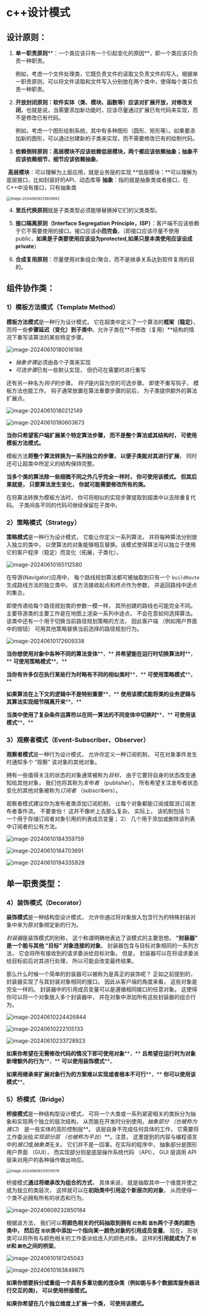 # **c++设计模式**

## 设计原则：

1. **单一职责原则****：一个类应该只有一个引起变化的原因**，即一个类应该只负责一种职责。

   例如，考虑一个文件处理类，它既负责文件的读取又负责文件的写入。根据单一职责原则，可以将文件读取和文件写入分别放在两个类中，使得每个类只负责一种职责。

2. **开放封闭原则：**软件实体（类、模块、函数等）应该**对扩展开放，对修改关闭**。也就是说，当需要添加新功能时，应该尽量通过扩展已有代码来实现，而不是修改已有代码。

   例如，考虑一个图形绘制系统，其中有多种图形（圆形、矩形等）。如果要添加新的图形，可以通过创建新的子类来实现，而不需要修改已有的绘制代码。

3. **依赖倒转原则：高层模块不应该依赖低层模块，两个都应该依赖抽象；抽象不应该依赖细节，细节应该依赖抽象**。

​	**高层模块**：可以理解为上层应用，就是业务层的实现
​	**低层模块：**可以理解为底层接口，比如封装好的API、动态库等
​	**抽象**：指的就是抽象类或者接口，在C++中没有接口，只有抽象类



<img src="./图片/image-20240609213929692.png" alt="image-20240609213929692" style="zoom:67%;" />

4. **里氏代换原则**就是子类类型必须能够替换掉它们的父类类型。

5. **接口隔离原则（Interface Segregation Principle，ISP）**：客户端不应该依赖于它不需要使用的接口。接口应该**小而完备**。（即接口应该尽量不使用public，**如果是子类要使用应该设为protected,如果只是本类使用应该设成private**）

6. **合成复用原则**：尽量使用对象组合/聚合，而不是继承关系达到软件复用的目的。









## 组件协作类：

### 1）模板方法模式（Template Method）

**模板方法模式**是一种行为设计模式， 它在超类中定义了一个算法的**框架（稳定）**， 而将一些**步骤延迟（变化）到子类中**。允许子类在**不修改（复用）**结构的情况下重写该算法的某些特定步骤。

![image-20240610180016188](./图片/image-20240610180016188.png)

- *抽象步骤*必须由各个子类来实现
- *可选步骤*已有一些默认实现， 但仍可在需要时进行重写

还有另一种名为*钩子*的步骤。 *钩子*是内容为空的可选步骤。 即使不重写钩子， 模板方法也能工作。 钩子通常放置在算法重要步骤的前后， 为子类提供额外的算法扩展点。

![image-20240610180212149](./图片/image-20240610180212149.png)

![image-20240610180603673](./图片/image-20240610180603673.png)

**当你只希望客户端扩展某个特定算法步骤， 而不是整个算法或其结构时， 可使用模板方法模式。**

 模板方法**将整个算法转换为一系列独立的步骤， 以便子类能对其进行扩展**， 同时还可让超类中所定义的结构保持完整。

 **当多个类的算法除一些细微不同之外几乎完全一样时， 你可使用该模式。 但其后果就是， 只要算法发生变化， 你就可能需要修改所有的类。**

 在将算法转换为模板方法时， 你可将相似的实现步骤提取到超类中以去除重复代码。 子类间各不同的代码可继续保留在子类中。





### 2）策略模式（Strategy）

**策略模式**是一种行为设计模式， 它能让你定义一系列算法， 并将每种算法分别放入独立的类中， 以使算法的对象能够相互替换。该模式使得算法可以独立于使用它的客户程序（稳定）而变化（拓展，子类化）。

![image-20240610165112580](./图片/image-20240610165112580.png)

在导游(Navigator)应用中， 每个路线规划算法都可被抽取到只有一个 `build­Route`生成路线方法的独立类中。 该方法接收起点和终点作为参数， 并返回路线中途点的集合。

即使传递给每个路径规划类的参数一模一样， 其所创建的路线也可能完全不同。 主要导游类的主要工作是在地图上渲染一系列中途点， 不会在意如何选择算法。 该类中还有一个用于切换当前路径规划策略的方法， 因此客户端 （例如用户界面中的按钮） 可用其他策略替换当前选择的路径规划行为。

![image-20240610172609338](./图片/image-20240610172609338.png)

**当你想使用对象中各种不同的算法变体****，** **并希望能在运行时切换算法时****，** **可使用策略模式****。**

**当你有许多仅在执行某些行为时略有不同的相似类时****，** **可使用策略模式****。**

**如果算法在上下文的逻辑中不是特别重要****，** **使用该模式能将类的业务逻辑与其算法实现细节隔离开来****。**

**当类中使用了复杂条件运算符以在同一算法的不同变体中切换时****，** **可使用该模式****。**





### 3）观察者模式（Event-Subscriber、Observer）

**观察者模式**是一种行为设计模式， 允许你定义一种订阅机制， 可在对象事件发生时通知多个 “观察” 该对象的其他对象。

拥有一些值得关注的状态的对象通常被称为*目标*， 由于它要将自身的状态改变通知给其他对象， 我们也将其称为*发布者* （publisher）。 所有希望关注发布者状态变化的其他对象被称为*订阅者* （subscribers）。

观察者模式建议你为发布者类添加订阅机制， 让每个对象都能订阅或取消订阅发布者事件流。 不要害怕！ 这并不像听上去那么复杂。 实际上， 该机制包括 1） 一个用于存储订阅者对象引用的列表成员变量； 2） 几个用于添加或删除该列表中订阅者的公有方法。

![image-20240610184359759](./图片/image-20240610184359759.png)

![image-20240610184703691](./图片/image-20240610184703691.png)

![image-20240610194335928](./图片/image-20240610194335928.png)







## **单一职责类型：**

### 4）装饰模式（Decorator）

**装饰模式**是一种结构型设计模式， 允许你通过将对象放入包含行为的特殊封装对象中来为原对象绑定新的行为。

*封装器*是装饰模式的别称， 这个称谓明确地表达了该模式的主要思想。  **“封装器” 是一个能与其他 “目标” 对象连接的对象**。 封装器包含与目标对象相同的一系列方法， 它会将所有接收到的请求委派给目标对象。 但是， 封装器可以在将请求委派给目标前后对其进行处理， 所以可能会改变最终结果。

那么什么时候一个简单的封装器可以被称为是真正的装饰呢？ 正如之前提到的， 封装器实现了与其封装对象相同的接口。 因此从客户端的角度来看， 这些对象是完全一样的。 封装器中的引用成员变量可以是遵循相同接口的任意对象。 这使得你可以将一个对象放入多个封装器中， 并在对象中添加所有这些封装器的组合行为。

![image-20240610224426844](./图片/image-20240610224426844.png)



![image-20240610222105133](./图片/image-20240610222105133.png)

![image-20240610233728923](./图片/image-20240610233728923.png)

**如果你希望在无需修改代码的情况下即可使用对象****，** **且希望在运行时为对象新增额外的行为****，** **可以使用装饰模式****。

**如果用继承来扩展对象行为的方案难以实现或者根本不可行****，** **你可以使用该模式****。





### 5）桥模式（Bridge）

**桥接模式**是一种结构型设计模式， 可将一个大类或一系列紧密相关的类拆分为抽象和实现两个独立的层次结构， 从而能在开发时分别使用。***抽象部分* （也被称为*接口*） 是一些实体的高阶控制层**。 该层自身不完成任何具体的工作， 它需要将工作委派给***实现部分*层 （也被称为*平台*）**。注意， 这里提到的内容与编程语言中的*接口*或*抽象类*无关。 它们并不是一回事。在实际的程序中， 抽象部分是图形用户界面 （GUI）， 而实现部分则是底层操作系统代码 （API）， GUI 层调用 API 层来对用户的各种操作做出响应。

<img src="./图片/image-20240609233015579.png" alt="image-20240609233015579" style="zoom:67%;" />

桥接模式**通过将继承改为组合的方式**， 具体来说， 就是抽取其中一个维度并使之成为独立的类层次， 这样就可以在**初始类中引用这个新层次的对象**， 从而使得一个类不必拥有所有的状态和行为。

![image-20240609232850184](./图片/image-20240609232850184.png)

根据该方法， 我们可以**将颜色相关的代码抽取到拥有 `红色`和 `蓝色`两个子类的颜色类中， 然后在 `形状`类中添加一个指向某一颜色对象的引用成员变量**。 现在， 形状类可以将所有与颜色相关的工作委派给连入的颜色对象。 这样的**引用就成为了 `形状`和 `颜色`之间的桥梁**。 

![image-20240610161245043](./图片/image-20240610161245043.png)



![image-20240610163849875](./图片/image-20240610163849875.png)

**如果你想要拆分或重组一个具有多重功能的庞杂类（例如能与多个数据库服务器进行交互的类)， 可以使用桥接模式。**

 **如果你希望在几个独立维度上扩展一个类， 可使用该模式。**



